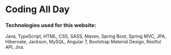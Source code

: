 # Coding All Day

### Technologies used for this website: 
Java, TypeScript, HTML, CSS, SASS, Maven, Spring Boot, Spring MVC, JPA, Hibernate, Jackson, MySQL, Angular 7, Bootstrap Material Design, Restful API, Jira.
